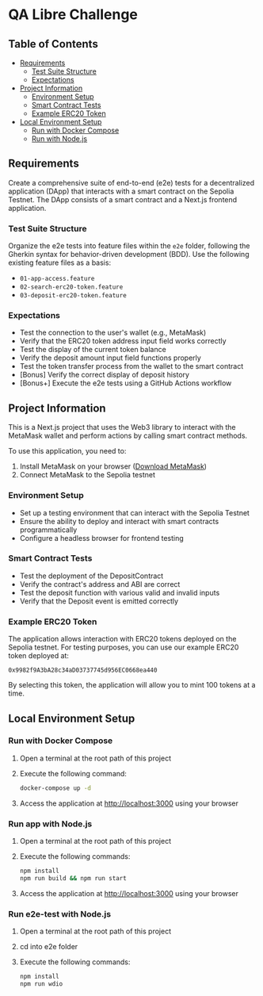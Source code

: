 # QA Libre Challenge

## Table of Contents

- [Requirements](#requirements)
  - [Test Suite Structure](#test-suite-structure)
  - [Expectations](#expectations)
- [Project Information](#project-information)
  - [Environment Setup](#environment-setup)
  - [Smart Contract Tests](#smart-contract-tests)
  - [Example ERC20 Token](#example-erc20-token)
- [Local Environment Setup](#local-environment-setup)
  - [Run with Docker Compose](#run-with-docker-compose)
  - [Run with Node.js](#run-with-nodejs)

## Requirements

Create a comprehensive suite of end-to-end (e2e) tests for a decentralized application (DApp) that interacts with a smart contract on the Sepolia Testnet. The DApp consists of a smart contract and a Next.js frontend application.

### Test Suite Structure

Organize the e2e tests into feature files within the `e2e` folder, following the Gherkin syntax for behavior-driven development (BDD). Use the following existing feature files as a basis:

- `01-app-access.feature`
- `02-search-erc20-token.feature`
- `03-deposit-erc20-token.feature`

### Expectations

- Test the connection to the user's wallet (e.g., MetaMask)
- Verify that the ERC20 token address input field works correctly
- Test the display of the current token balance
- Verify the deposit amount input field functions properly
- Test the token transfer process from the wallet to the smart contract
- [Bonus] Verify the correct display of deposit history
- [Bonus+] Execute the e2e tests using a GitHub Actions workflow

## Project Information

This is a Next.js project that uses the Web3 library to interact with the MetaMask wallet and perform actions by calling smart contract methods.

To use this application, you need to:

1. Install MetaMask on your browser ([Download MetaMask](https://metamask.io/download/))
2. Connect MetaMask to the Sepolia testnet

### Environment Setup

- Set up a testing environment that can interact with the Sepolia Testnet
- Ensure the ability to deploy and interact with smart contracts programmatically
- Configure a headless browser for frontend testing

### Smart Contract Tests

- Test the deployment of the DepositContract
- Verify the contract's address and ABI are correct
- Test the deposit function with various valid and invalid inputs
- Verify that the Deposit event is emitted correctly

### Example ERC20 Token

The application allows interaction with ERC20 tokens deployed on the Sepolia testnet. For testing purposes, you can use our example ERC20 token deployed at:

```text
0x9982f9A3bA28c34aD03737745d956EC0668ea440
```

By selecting this token, the application will allow you to mint 100 tokens at a time.

## Local Environment Setup

### Run with Docker Compose

1. Open a terminal at the root path of this project
2. Execute the following command:

   ```bash
   docker-compose up -d
   ```

3. Access the application at [http://localhost:3000](http://localhost:3000) using your browser

### Run app with Node.js

1. Open a terminal at the root path of this project
2. Execute the following commands:

   ```bash
   npm install
   npm run build && npm run start
   ```

3. Access the application at [http://localhost:3000](http://localhost:3000) using your browser


### Run e2e-test with Node.js

1. Open a terminal at the root path of this project
2. cd into e2e folder
2. Execute the following commands:

   ```bash
   npm install
   npm run wdio
   ```
